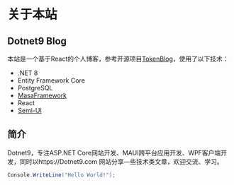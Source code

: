 # 关于本站

## Dotnet9 Blog

本站是一个基于React的个人博客，参考开源项目[TokenBlog](https://github.com/239573049/TokenBlog)，使用了以下技术：

- .NET 8
- Entity Framework Core
- PostgreSQL
- [MasaFramework](https://masastack.com)
- React
- [Semi-UI](https://semi.design/zh-CN/start/getting-started)

## 简介

Dotnet9，专注ASP.NET Core网站开发、MAUI跨平台应用开发、WPF客户端开发，同时以https://Dotnet9.com 网站分享—些技术类文章，欢迎交流、学习。

```csharp
Console.WriteLine("Hello World!");
```